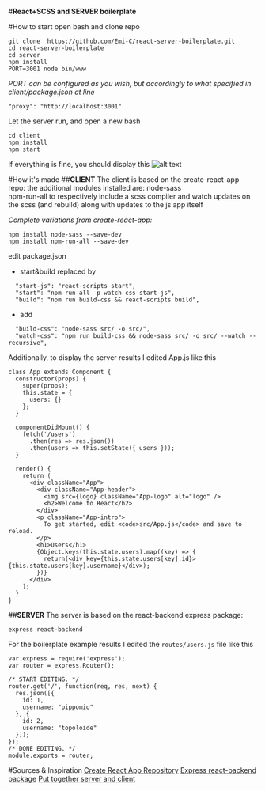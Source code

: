 #**React+SCSS and SERVER boilerplate**

#How to start
open bash and clone repo
```
git clone  https://github.com/Emi-C/react-server-boilerplate.git
cd react-server-boilerplate
cd server
npm install
PORT=3001 node bin/www
```
*PORT can be configured as you wish, but accordingly to what specified in client/package.json at line*
```
"proxy": "http://localhost:3001"
```

Let the server run, and open a new bash
```
cd client
npm install
npm start
```
If everything is fine, you should display this
![alt text](http://i67.tinypic.com/11r83f8.png "Working App")


#How it's made
##**CLIENT**
The client is based on the create-react-app repo:
the additional modules installed are:
  node-sass  
  npm-run-all
to respectively include a scss compiler and watch updates on the scss (and rebuild) along with updates to the js app itself

*Complete variations from create-react-app:*
```
npm install node-sass --save-dev
npm install npm-run-all --save-dev
```
edit package.json
  - start&build replaced by
  ```
    "start-js": "react-scripts start",
    "start": "npm-run-all -p watch-css start-js",
    "build": "npm run build-css && react-scripts build",
  ```
  - add
  ```
    "build-css": "node-sass src/ -o src/",
    "watch-css": "npm run build-css && node-sass src/ -o src/ --watch --recursive",
  ```

Additionally, to display the server results I edited App.js like this
```
class App extends Component {
  constructor(props) {
    super(props);
    this.state = {
      users: {}
    };
  }

  componentDidMount() {
    fetch('/users')
      .then(res => res.json())
      .then(users => this.setState({ users }));
  }

  render() {
    return (
      <div className="App">
        <div className="App-header">
          <img src={logo} className="App-logo" alt="logo" />
          <h2>Welcome to React</h2>
        </div>
        <p className="App-intro">
          To get started, edit <code>src/App.js</code> and save to reload.
        </p>
        <h1>Users</h1>
        {Object.keys(this.state.users).map((key) => {
          return(<div key={this.state.users[key].id}>{this.state.users[key].username}</div>);
        })}
      </div>
    );
  }
}
```

##**SERVER**
The server is based on the react-backend express package:
```
express react-backend
```
For the boilerplate example results I edited the `routes/users.js` file like this
```
var express = require('express');
var router = express.Router();

/* START EDITING. */
router.get('/', function(req, res, next) {
  res.json([{
  	id: 1,
  	username: "pippomio"
  }, {
  	id: 2,
  	username: "topoloide"
  }]);
});
/* DONE EDITING. */
module.exports = router;
```


#Sources & Inspiration
[Create React App Repository](https://github.com/facebookincubator/create-react-app "Create React App")
[Express react-backend package](https://expressjs.com/en/starter/generator.html "Lack of better official source")
[Put together server and client](https://daveceddia.com/create-react-app-express-backend/ "Create React App with an Express Backend")
